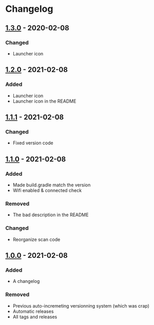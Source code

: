 # Changelog

## [1.3.0](https://github.com/victorbnl/android-ip-scanner/releases/tag/v1.3.0) - 2020-02-08

### Changed

- Launcher icon

## [1.2.0](https://github.com/victorbnl/android-ip-scanner/releases/tag/v1.2.0) - 2021-02-08

### Added

- Launcher icon
- Launcher icon in the README

## [1.1.1](https://github.com/victorbnl/android-ip-scanner/releases/tag/v1.1.1) - 2021-02-08

### Changed

- Fixed version code

## [1.1.0](https://github.com/victorbnl/android-ip-scanner/releases/tag/v1.1.0) - 2021-02-08

### Added

- Made build.gradle match the version
- Wifi enabled & connected check

### Removed

- The bad description in the README

### Changed

- Reorganize scan code

## [1.0.0](https://github.com/victorbnl/android-ip-scanner/releases/tag/v1.0.0) - 2021-02-08

### Added

- A changelog

### Removed

- Previous auto-incremeting versionning system (which was crap)
- Automatic releases
- All tags and releases
